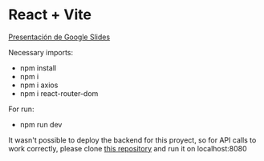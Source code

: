 # React + Vite

[Presentación de Google Slides](https://docs.google.com/presentation/d/1BFrt7UhHbkl7WQwjj7DJkyL4Kx7mPQezNvuN3AZQw7c/edit?usp=sharing)

Necessary imports:
- npm install
- npm i
- npm i axios
- npm i react-router-dom

For run:
- npm run dev

It wasn't possible to deploy the backend for this proyect, so for API calls to work correctly, please clone [this repository](https://github.com/Ggburitox/BackendProyecto.git) and run it on localhost:8080
